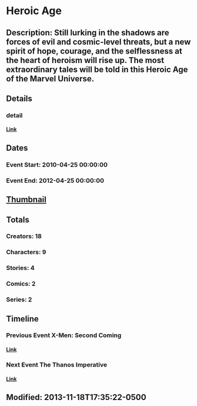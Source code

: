 # Heroic Age
## Description: Still lurking in the shadows are forces of evil and cosmic-level threats, but a new spirit of hope, courage, and the selflessness at the heart of heroism will rise up. The most extraordinary tales will be told in this Heroic Age of the Marvel Universe.
## Details
### detail
#### [Link](http://marvel.com/comics/events/287/heroic_age?utm_campaign=apiRef&utm_source=225578a89fc76f3d20fbffda5d17a88d)
## Dates
### Event Start: 2010-04-25 00:00:00
### Event End: 2012-04-25 00:00:00
## [Thumbnail](http://i.annihil.us/u/prod/marvel/i/mg/4/00/51ca1926979f4.jpg)
## Totals
### Creators: 18
### Characters: 9
### Stories: 4
### Comics: 2
### Series: 2
## Timeline
### Previous Event X-Men: Second Coming
#### [Link](http://gateway.marvel.com/v1/public/events/279)
### Next Event The Thanos Imperative
#### [Link](http://gateway.marvel.com/v1/public/events/294)
## Modified: 2013-11-18T17:35:22-0500